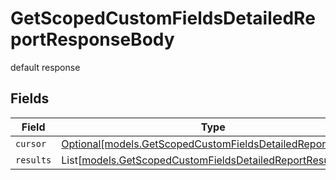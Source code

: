 # GetScopedCustomFieldsDetailedReportResponseBody

default response


## Fields

| Field                                                                                                                | Type                                                                                                                 | Required                                                                                                             | Description                                                                                                          |
| -------------------------------------------------------------------------------------------------------------------- | -------------------------------------------------------------------------------------------------------------------- | -------------------------------------------------------------------------------------------------------------------- | -------------------------------------------------------------------------------------------------------------------- |
| `cursor`                                                                                                             | [Optional[models.GetScopedCustomFieldsDetailedReportCursor]](../models/getscopedcustomfieldsdetailedreportcursor.md) | :heavy_minus_sign:                                                                                                   | N/A                                                                                                                  |
| `results`                                                                                                            | List[[models.GetScopedCustomFieldsDetailedReportResults](../models/getscopedcustomfieldsdetailedreportresults.md)]   | :heavy_minus_sign:                                                                                                   | N/A                                                                                                                  |